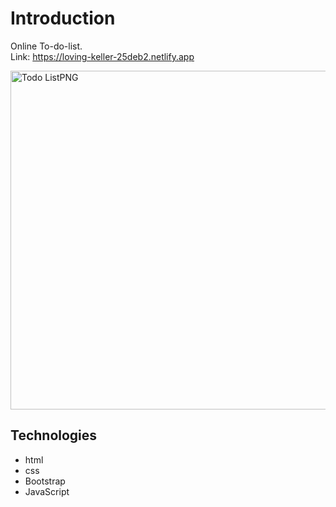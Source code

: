 
 
 
 
 # Introduction
Online To-do-list.  
Link: https://loving-keller-25deb2.netlify.app

<img width="542" alt="Todo ListPNG" src="https://user-images.githubusercontent.com/57451519/88386151-7c38df80-cdb8-11ea-8c22-551d817eb048.PNG">


## Technologies
- html
- css
- Bootstrap
- JavaScript

 

